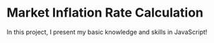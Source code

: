 # Market Inflation Rate Calculation

In this project, I present my basic knowledge and skills in JavaScript!
